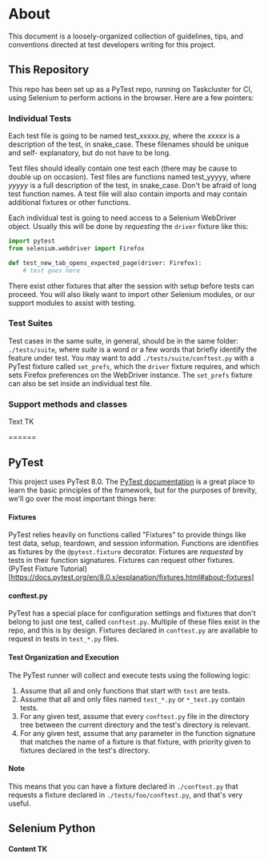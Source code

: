 # About

This document is a loosely-organized collection of guidelines, tips, and conventions
directed at test developers writing for this project.

## This Repository

This repo has been set up as a PyTest repo, running on Taskcluster for CI, using
Selenium to perform actions in the browser. Here are a few pointers:

### Individual Tests

Each test file is going to be named test_xxxxx.py, where the _xxxxx_ is a 
description of the test, in snake_case. These filenames should be unique and self-
explanatory, but do not have to be long.

Test files should ideally contain one test each (there may be cause to double up on
occasion). Test files are functions named test_yyyyy, where _yyyyy_ is a full
description of the test, in snake_case. Don't be afraid of long test function
names. A test file will also contain imports and may contain additional fixtures
or other functions.

Each individual test is going to need access to a Selenium WebDriver object. Usually
this will be done by _requesting_ the `driver` fixture like this:

```Python
import pytest
from selenium.webdriver import Firefox

def test_new_tab_opens_expected_page(driver: Firefox):
    # test goes here
```

There exist other fixtures that alter the session with setup before tests can
proceed. You will also likely want to import other Selenium modules, or our support
modules to assist with testing.

### Test Suites

Test cases in the same suite, in general, should be in the same folder:
`./tests/suite`, where _suite_ is a word or a few words that briefly identify the
feature under test. You may want to add `./tests/suite/conftest.py` with a PyTest
fixture called `set_prefs`, which the `driver` fixture requires, and which
sets Firefox preferences on the WebDriver instance. The `set_prefs` fixture can
also be set inside an individual test file.

### Support methods and classes

Text TK

======

## PyTest

This project uses PyTest 8.0. The [PyTest documentation](https://docs.pytest.org/en/8.0.x/)
is a great place to learn the basic principles of the framework, but for the
purposes of brevity, we'll go over the most important things here:

#### Fixtures

PyTest relies heavily on functions called "Fixtures" to provide things like test
data, setup, teardown, and session information. Functions are identifies as
fixtures by the `@pytest.fixture` decorator. Fixtures are _requested_ by tests in
their function signatures. Fixtures can request other fixtures.
(PyTest Fixture Tutorial)[https://docs.pytest.org/en/8.0.x/explanation/fixtures.html#about-fixtures]

#### conftest.py

PyTest has a special place for configuration settings and fixtures that don't
belong to just one test, called `conftest.py`. Multiple of these files exist in
the repo, and this is by design. Fixtures declared in `conftest.py` are available
to request in tests in `test_*.py` files.

#### Test Organization and Execution

The PyTest runner will collect and execute tests using the following logic:

1. Assume that all and only functions that start with `test` are tests.
2. Assume that all and only files named `test_*.py` or `*_test.py` contain tests.
3. For any given test, assume that every `conftest.py` file in the directory tree
between the current directory and the test's directory is relevant.
4. For any given test, assume that any parameter in the function signature that
matches the name of a fixture is that fixture, with priority given to fixtures
declared in the test's directory.

#### Note

This means that you can have a fixture declared in `./conftest.py` that requests
a fixture declared in `./tests/foo/conftest.py`, and that's very useful.

## Selenium Python

#### Content TK
